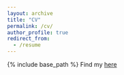 ```yaml
---
layout: archive
title: "CV"
permalink: /cv/
author_profile: true
redirect_from:
  - /resume
---
```


{% include base_path %}
Find my [here](https://mateomoglia.github.io/files/CVNov22pdf)
